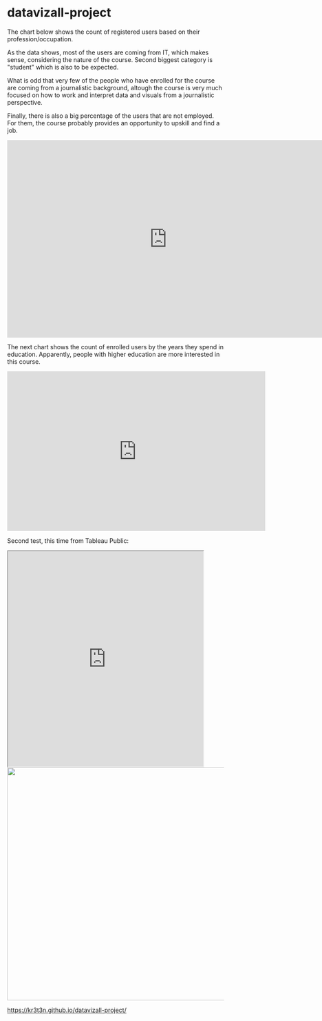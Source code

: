 # datavizall-project
The chart below shows the count of registered users based on their profession/occupation.

As the data shows, most of the users are coming from IT, which makes sense, considering the nature of the course. Second biggest category is "student" which is also to be expected. 

What is odd that very few of the people who have enrolled for the course are coming from a journalistic background, altough the course is very much focused on how to work and interpret data and visuals from a journalistic perspective.

Finally, there is also a big percentage of the users that are not employed. For them, the course probably provides an opportunity to upskill and find a job.

<iframe width="741.5094339622642" height="458.5" seamless frameborder="0" scrolling="no" src="https://docs.google.com/spreadsheets/d/e/2PACX-1vRoIblW2Y2K5ZIgcuyu2fKEfY-yTJ--f7tW8IHo-V-0hsjSvbgWhCKEUkjMNOp7CvbF8pDotlZyPAuw/pubchart?oid=490260515&amp;format=interactive"></iframe>

The next chart shows the count of enrolled users by the years they spend in education. Apparently, people with higher education are more interested in this course. 

<iframe width="600" height="371" seamless frameborder="0" scrolling="no" src="https://docs.google.com/spreadsheets/d/e/2PACX-1vRoIblW2Y2K5ZIgcuyu2fKEfY-yTJ--f7tW8IHo-V-0hsjSvbgWhCKEUkjMNOp7CvbF8pDotlZyPAuw/pubchart?oid=800206886&amp;format=interactive"></iframe>


Second test, this time from Tableau Public:

<iframe src="https://public.tableau.com/views/Incomevs_GradeLevelsScatterChart/Incomevs_GradeLevels?:showVizHome=no&:embed=true" width="90%" height="500"></iframe>

<img id="Image-Maps-Com-image-maps-2017-10-27-035317" src="http://www.image-maps.com/m/private/0/m6be3323skimdp9fipc0lguud1_retour-sur-la-course-du-coeur-2017.jpg" border="0" width="810" height="541" orgWidth="810" orgHeight="541" usemap="#image-maps-2017-10-27-035317" alt="" />
<map name="image-maps-2017-10-27-035317" id="ImageMapsCom-image-maps-2017-10-27-035317">
<area  alt="" title="" href="http://www.image-maps.com/" shape="rect" coords="264,112,378,267" style="outline:none;" target="_self"     />
<area  alt="" title="" href="http://www.image-maps.com/" shape="rect" coords="423,189,537,344" style="outline:none;" target="_self"     />
<area shape="rect" coords="808,539,810,541" alt="Image Map" style="outline:none;" title="Image Map" href="http://www.image-maps.com/index.php?aff=mapped_users_0" />
<area  alt="" title="" href="http://www.image-maps.com/" shape="poly" coords="431,212,431,212,431,212,431,212,431,212,431,212,431,212,431,212,431,212,431,212,431,212,431,212,431,212,431,212,431,212,431,212" style="outline:none;" target="_self"     />
</map>


https://kr3t3n.github.io/datavizall-project/

